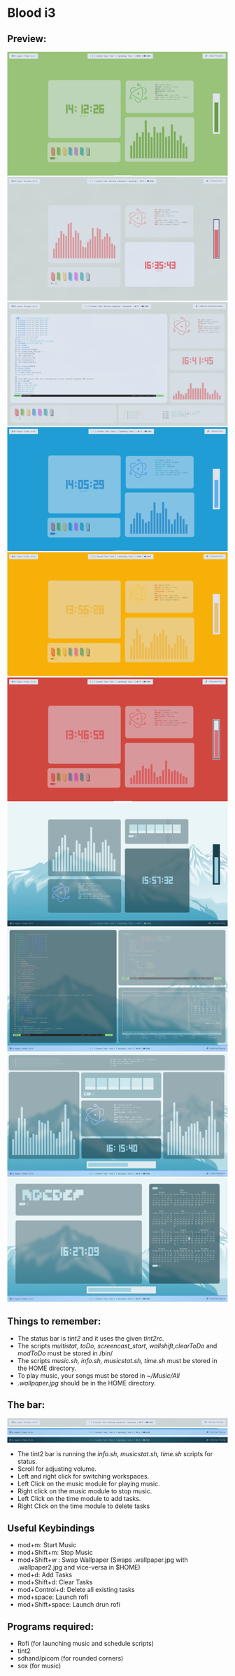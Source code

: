 # Blood i3 
## Preview:

![Preview](green.png)
![Preview](preview.png)
![Preview](preview2.png)
![Preview](blue.png)
![Preview](yellow.png)
![Preview](red.png)
![Preview](blue1.png)
![Preview](blue2.png)
![Preview](blue_main.png)
![Preview](blue_time.png)

## Things to remember:
* The status bar is *tint2* and it uses the given *tint2rc*.
* The scripts *multistat*, *toDo*, *screencast_start*, *wallshift*,*clearToDo* and *modToDo* must be stored in /bin/
* The scripts *music.sh, info.sh, musicstat.sh, time.sh* must be stored in the HOME directory.
* To play music, your songs must be stored in *~/Music/All*
* *.wallpaper.jpg* should be in the HOME directory.

## The bar:
![Tint2 Bar](tint2_bar.png)
![Tint2 Bar](frbar1.png)
![Tint2 Bar](frbar2.png)
* The tint2 bar is running the *info.sh, musicstat.sh, time.sh* scripts for status.
* Scroll for adjusting volume.
* Left and right click for switching workspaces.
* Left Click on the music module for playing music.
* Right click on the music module to stop music.
* Left Click on the time module to add tasks.
* Right Click on the time module to delete tasks

## Useful Keybindings
* mod+m: Start Music
* mod+Shift+m:  Stop Music
* mod+Shift+w : Swap Wallpaper (Swaps .wallpaper.jpg with .wallpaper2.jpg and vice-versa in $HOME)
* mod+d: Add Tasks
* mod+Shift+d: Clear Tasks
* mod+Control+d: Delete all existing tasks
* mod+space: Launch rofi
* mod+Shift+space: Launch drun rofi


## Programs required:
* Rofi (for launching music and schedule scripts)
* tint2
* sdhand/picom (for rounded corners)
* sox (for music)
